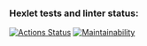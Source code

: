 ### Hexlet tests and linter status:
[![Actions Status](https://github.com/AleksKen/java-project-71/actions/workflows/hexlet-check.yml/badge.svg)](https://github.com/AleksKen/java-project-71/actions)
[![Maintainability](https://api.codeclimate.com/v1/badges/4f374f1574d325b50c58/maintainability)](https://codeclimate.com/github/AleksKen/java-project-71/maintainability)
